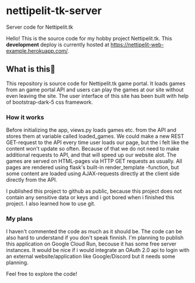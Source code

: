 # nettipelit-tk-server
Server code for Nettipelit.tk

Hello! This is the source code for my hobby project Nettipelit.tk. This **development** deploy is currently hosted at https://nettipelit-web-example.herokuapp.com/.

## What is this🤔 ##
This repository is source code for Nettipelit.tk game portal. It loads games from an game portal API and users can play the games at our site without even leaving the site. The user interface of this site has been built with help of bootstrap-dark-5 css framework.

### How it works ###
Before initializing the app, views.py loads games etc. from the API and stores them at variable called loaded_games. We could make a new REST GET-request to the API every time user loads our page, but the i felt like the content won't update so often. Because of that we do not need to make additional requests to API, and that will speed up our website alot. The games are served on HTML-pages via HTTP GET requests as usually. All pages are rendered using flask's built-in render_template -function, but some content are loaded using AJAX-requests directly at the client side directly from the API.

I published this project to github as public, because this project does not contain any sensitive data or keys and i got bored when i finished this project. I also learned how to use git.

### My plans ###
I haven't commented the code as much as it should be. The code can be also hard to understand if you don't speak finnish. I'm planning to publish this application on Google Cloud Run, becouse it has some free server instances. It would be nice if i would integrate an OAuth 2.0 api to login with an external website/application like Google/Discord but it needs some planning.

Feel free to explore the code!
